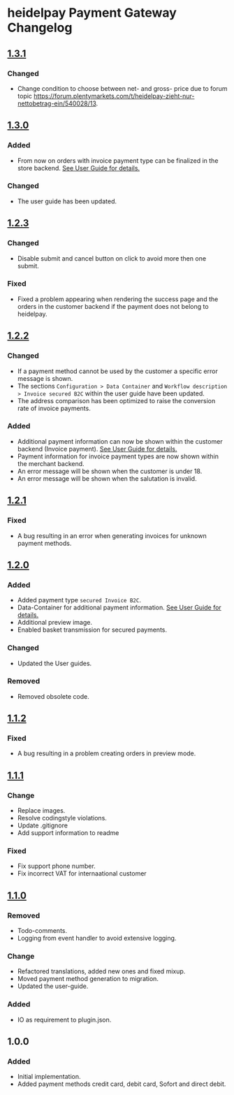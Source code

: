 # heidelpay Payment Gateway Changelog

## [1.3.1][1.3.1]

### Changed
- Change condition to choose between net- and gross- price due to forum topic https://forum.plentymarkets.com/t/heidelpay-zieht-nur-nettobetrag-ein/540028/13.

## [1.3.0][1.3.0]

### Added
- From now on orders with invoice payment type can be finalized in the store backend. [See User Guide for details.](user_guide_en.md)

### Changed
- The user guide has been updated.

## [1.2.3][1.2.3]

### Changed
- Disable submit and cancel button on click to avoid more then one submit.

### Fixed
- Fixed a problem appearing when rendering the success page and the orders in the customer backend if the payment does not belong to heidelpay.

## [1.2.2][1.2.2]

### Changed
- If a payment method cannot be used by the customer a specific error message is shown.
- The sections ``Configuration > Data Container`` and ``Workflow description > Invoice secured B2C`` within the user guide have been updated.
- The address comparison has been optimized to raise the conversion rate of invoice payments.

### Added
- Additional payment information can now be shown within the customer backend (Invoice payment). [See User Guide for details.](user_guide_en.md)
- Payment information for invoice payment types are now shown within the merchant backend.
- An error message will be shown when the customer is under 18.
- An error message will be shown when the salutation is invalid.

## [1.2.1][1.2.1]

### Fixed
- A bug resulting in an error when generating invoices for unknown payment methods.

## [1.2.0][1.2.0]

### Added
- Added payment type ``secured Invoice B2C``.
- Data-Container for additional payment information. [See User Guide for details.](user_guide_en.md)
- Additional preview image.
- Enabled basket transmission for secured payments.

### Changed
- Updated the User guides.

### Removed
- Removed obsolete code.

## [1.1.2][1.1.2]

### Fixed
- A bug resulting in a problem creating orders in preview mode.

## [1.1.1][1.1.1]

### Change
- Replace images.
- Resolve codingstyle violations.
- Update .gitignore
- Add support information to readme

### Fixed
- Fix support phone number.
- Fix incorrect VAT for internaational customer

## [1.1.0][1.1.0]

### Removed
- Todo-comments.
- Logging from event handler to avoid extensive logging.

### Change
- Refactored translations, added new ones and fixed mixup.
- Moved payment method generation to migration.
- Updated the user-guide.

### Added
- IO as requirement to plugin.json.

## 1.0.0

### Added
- Initial implementation.
- Added payment methods credit card, debit card, Sofort and direct debit.

[1.1.0]: https://github.com/heidelpay/plentymarkets-gateway/tree/1.1.0
[1.1.1]: https://github.com/heidelpay/plentymarkets-gateway/compare/1.1.0..1.1.1
[1.1.2]: https://github.com/heidelpay/plentymarkets-gateway/compare/1.1.1..1.1.2
[1.2.0]: https://github.com/heidelpay/plentymarkets-gateway/compare/1.1.2..1.2.0
[1.2.1]: https://github.com/heidelpay/plentymarkets-gateway/compare/1.2.0..1.2.1
[1.2.2]: https://github.com/heidelpay/plentymarkets-gateway/compare/1.2.1..1.2.2
[1.2.3]: https://github.com/heidelpay/plentymarkets-gateway/compare/1.2.2..1.2.3
[1.3.0]: https://github.com/heidelpay/plentymarkets-gateway/compare/1.2.3..1.3.0
[1.3.1]: https://github.com/heidelpay/plentymarkets-gateway/compare/1.3.0..1.3.1

